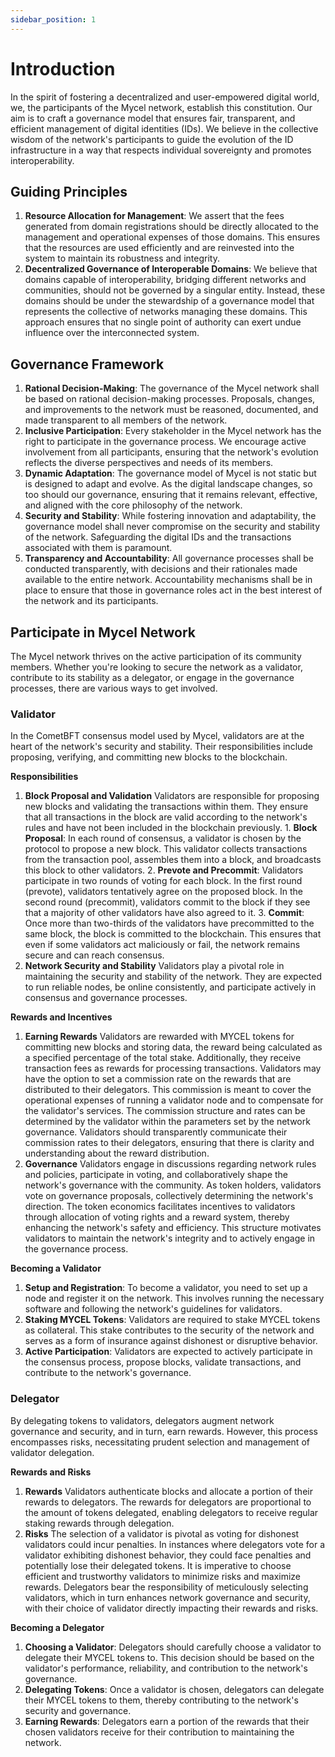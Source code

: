 ```yaml
---
sidebar_position: 1
---
```


# Introduction

In the spirit of fostering a decentralized and user-empowered digital world, we, the participants of the Mycel network, establish this constitution. Our aim is to craft a governance model that ensures fair, transparent, and efficient management of digital identities (IDs). We believe in the collective wisdom of the network's participants to guide the evolution of the ID infrastructure in a way that respects individual sovereignty and promotes interoperability.

## Guiding Principles

1. **Resource Allocation for Management**: We assert that the fees generated from domain registrations should be directly allocated to the management and operational expenses of those domains. This ensures that the resources are used efficiently and are reinvested into the system to maintain its robustness and integrity.
2. **Decentralized Governance of Interoperable Domains**: We believe that domains capable of interoperability, bridging different networks and communities, should not be governed by a singular entity. Instead, these domains should be under the stewardship of a governance model that represents the collective of networks managing these domains. This approach ensures that no single point of authority can exert undue influence over the interconnected system.

## Governance Framework

1. **Rational Decision-Making**: The governance of the Mycel network shall be based on rational decision-making processes. Proposals, changes, and improvements to the network must be reasoned, documented, and made transparent to all members of the network.
2. **Inclusive Participation**: Every stakeholder in the Mycel network has the right to participate in the governance process. We encourage active involvement from all participants, ensuring that the network's evolution reflects the diverse perspectives and needs of its members.
3. **Dynamic Adaptation**: The governance model of Mycel is not static but is designed to adapt and evolve. As the digital landscape changes, so too should our governance, ensuring that it remains relevant, effective, and aligned with the core philosophy of the network.
4. **Security and Stability**: While fostering innovation and adaptability, the governance model shall never compromise on the security and stability of the network. Safeguarding the digital IDs and the transactions associated with them is paramount.
5. **Transparency and Accountability**: All governance processes shall be conducted transparently, with decisions and their rationales made available to the entire network. Accountability mechanisms shall be in place to ensure that those in governance roles act in the best interest of the network and its participants.

## Participate in Mycel Network

The Mycel network thrives on the active participation of its community members. Whether you're looking to secure the network as a validator, contribute to its stability as a delegator, or engage in the governance processes, there are various ways to get involved.

### Validator

In the CometBFT consensus model used by Mycel, validators are at the heart of the network's security and stability. Their responsibilities include proposing, verifying, and committing new blocks to the blockchain.

**Responsibilities**

1. **Block Proposal and Validation**
   Validators are responsible for proposing new blocks and validating the transactions within them. They ensure that all transactions in the block are valid according to the network's rules and have not been included in the blockchain previously. 1. **Block Proposal**: In each round of consensus, a validator is chosen by the protocol to propose a new block. This validator collects transactions from the transaction pool, assembles them into a block, and broadcasts this block to other validators. 2. **Prevote and Precommit**: Validators participate in two rounds of voting for each block. In the first round (prevote), validators tentatively agree on the proposed block. In the second round (precommit), validators commit to the block if they see that a majority of other validators have also agreed to it. 3. **Commit**: Once more than two-thirds of the validators have precommitted to the same block, the block is committed to the blockchain. This ensures that even if some validators act maliciously or fail, the network remains secure and can reach consensus.
2. **Network Security and Stability**
   Validators play a pivotal role in maintaining the security and stability of the network.
   They are expected to run reliable nodes, be online consistently, and participate actively in consensus and governance processes.

**Rewards and Incentives**

1. **Earning Rewards**
   Validators are rewarded with MYCEL tokens for committing new blocks and storing data, the reward being calculated as a specified percentage of the total stake. Additionally, they receive transaction fees as rewards for processing transactions.
   Validators may have the option to set a commission rate on the rewards that are distributed to their delegators. This commission is meant to cover the operational expenses of running a validator node and to compensate for the validator's services.
   The commission structure and rates can be determined by the validator within the parameters set by the network governance. Validators should transparently communicate their commission rates to their delegators, ensuring that there is clarity and understanding about the reward distribution.
2. **Governance**
   Validators engage in discussions regarding network rules and policies, participate in voting, and collaboratively shape the network's governance with the community. As token holders, validators vote on governance proposals, collectively determining the network's direction. The token economics facilitates incentives to validators through allocation of voting rights and a reward system, thereby enhancing the network's safety and efficiency. This structure motivates validators to maintain the network's integrity and to actively engage in the governance process.

**Becoming a Validator**

1. **Setup and Registration**: To become a validator, you need to set up a node and register it on the network. This involves running the necessary software and following the network's guidelines for validators.
2. **Staking MYCEL Tokens**: Validators are required to stake MYCEL tokens as collateral. This stake contributes to the security of the network and serves as a form of insurance against dishonest or disruptive behavior.
3. **Active Participation**: Validators are expected to actively participate in the consensus process, propose blocks, validate transactions, and contribute to the network's governance.

### Delegator

By delegating tokens to validators, delegators augment network governance and security, and in turn, earn rewards. However, this process encompasses risks, necessitating prudent selection and management of validator delegation.

**Rewards and Risks**

1. **Rewards**
   Validators authenticate blocks and allocate a portion of their rewards to delegators. The rewards for delegators are proportional to the amount of tokens delegated, enabling delegators to receive regular staking rewards through delegation.
2. **Risks**
   The selection of a validator is pivotal as voting for dishonest validators could incur penalties. In instances where delegators vote for a validator exhibiting dishonest behavior, they could face penalties and potentially lose their delegated tokens. It is imperative to choose efficient and trustworthy validators to minimize risks and maximize rewards. Delegators bear the responsibility of meticulously selecting validators, which in turn enhances network governance and security, with their choice of validator directly impacting their rewards and risks.

**Becoming a Delegator**

1. **Choosing a Validator**: Delegators should carefully choose a validator to delegate their MYCEL tokens to. This decision should be based on the validator's performance, reliability, and contribution to the network's governance.
2. **Delegating Tokens**: Once a validator is chosen, delegators can delegate their MYCEL tokens to them, thereby contributing to the network's security and governance.
3. **Earning Rewards**: Delegators earn a portion of the rewards that their chosen validators receive for their contribution to maintaining the network.
